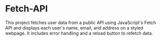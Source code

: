 # Fetch-API
This project fetches user data from a public API using JavaScript's Fetch API and displays each user's name, email, and address on a styled webpage. It includes error handling and a reload button to refetch data.
